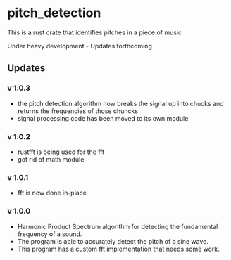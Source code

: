 # pitch_detection
This is a rust crate that identifies pitches in a piece of music

Under heavy development - Updates forthcoming

## Updates
### v 1.0.3
* the pitch detection algorithm now breaks the signal up into chucks and returns the 
frequencies of those chuncks
* signal processing code has been moved to its own module

### v 1.0.2
* rustfft is being used for the fft
* got rid of math module

### v 1.0.1
* fft is now done in-place

### v 1.0.0
* Harmonic Product Spectrum algorithm for detecting the fundamental frequency of a sound.
* The program is able to accurately detect the pitch of a sine wave.
* This program has a custom fft implementation that needs some work.